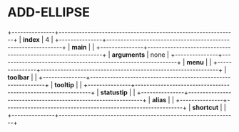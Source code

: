 # ADD-ELLIPSE

+---------------+--------------------------------------------------------------+
| **index**     | 4                                                            |
+---------------+--------------------------------------------------------------+
| **main**      |                                                              |
+---------------+--------------------------------------------------------------+
| **arguments** | none                                                         |
+---------------+--------------------------------------------------------------+
| **menu**      |                                                              |
+---------------+--------------------------------------------------------------+
| **toolbar**   |                                                              |
+---------------+--------------------------------------------------------------+
| **tooltip**   |                                                              |
+---------------+--------------------------------------------------------------+
| **statustip** |                                                              |
+---------------+--------------------------------------------------------------+
| **alias**     |                                                              |
+---------------+--------------------------------------------------------------+
| **shortcut**  |                                                              |
+---------------+--------------------------------------------------------------+

